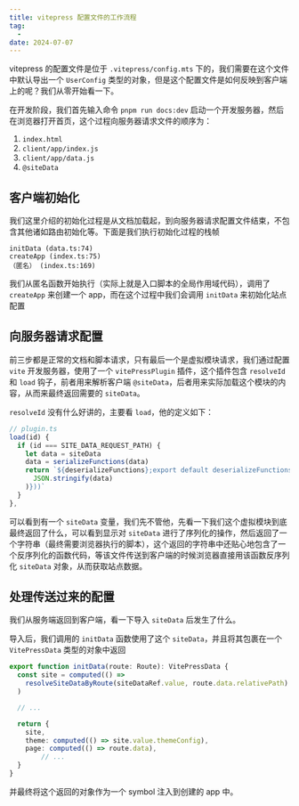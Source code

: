```yaml
---
title: vitepress 配置文件的工作流程
tag:
  - 
date: 2024-07-07
---
```


vitepress 的配置文件是位于 `.vitepress/config.mts` 下的，我们需要在这个文件中默认导出一个 `UserConfig` 类型的对象，但是这个配置文件是如何反映到客户端上的呢？我们从零开始看一下。

在开发阶段，我们首先输入命令 `pnpm run docs:dev` 启动一个开发服务器，然后在浏览器打开首页，这个过程向服务器请求文件的顺序为：

1. `index.html`
1. `client/app/index.js`
1. `client/app/data.js`
1. `@siteData`

## 客户端初始化

我们这里介绍的初始化过程是从文档加载起，到向服务器请求配置文件结束，不包含其他诸如路由初始化等。下面是我们执行初始化过程的栈帧

```
initData (data.ts:74)
createApp (index.ts:75)
（匿名） (index.ts:169)
```

我们从匿名函数开始执行（实际上就是入口脚本的全局作用域代码），调用了 `createApp` 来创建一个 app，而在这个过程中我们会调用 `initData` 来初始化站点配置

## 向服务器请求配置

前三步都是正常的文档和脚本请求，只有最后一个是虚拟模块请求，我们通过配置 `vite` 开发服务器，使用了一个 `vitePressPlugin` 插件，这个插件包含 `resolveId` 和 `load` 钩子，前者用来解析客户端 `@siteData`，后者用来实际加载这个模块的内容，从而来最终返回需要的 `siteData`。

`resolveId` 没有什么好讲的，主要看 `load`，他的定义如下：

```typescript
// plugin.ts
load(id) {
  if (id === SITE_DATA_REQUEST_PATH) {
    let data = siteData
    data = serializeFunctions(data)
    return `${deserializeFunctions};export default deserializeFunctions(JSON.parse(${JSON.stringify(
      JSON.stringify(data)
    )}))`
  }
},
```

可以看到有一个 `siteData` 变量，我们先不管他，先看一下我们这个虚拟模块到底最终返回了什么，可以看到显示对 `siteData` 进行了序列化的操作，然后返回了一个字符串（最终需要浏览器执行的脚本），这个返回的字符串中还贴心地包含了一个反序列化的函数代码，等该文件传送到客户端的时候浏览器直接用该函数反序列化 `siteData` 对象，从而获取站点数据。

## 处理传送过来的配置

我们从服务端返回到客户端，看一下导入 `siteData` 后发生了什么。

导入后，我们调用的 `initData` 函数使用了这个 `siteData`，并且将其包裹在一个 `VitePressData` 类型的对象中返回

```TypeScript
export function initData(route: Route): VitePressData {
  const site = computed(() =>
    resolveSiteDataByRoute(siteDataRef.value, route.data.relativePath)
  )

  // ...

  return {
    site,
    theme: computed(() => site.value.themeConfig),
    page: computed(() => route.data),
		// ...
  }
}
```

并最终将这个返回的对象作为一个 symbol 注入到创建的 app 中。
